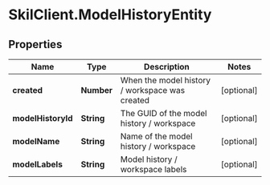 # SkilClient.ModelHistoryEntity

## Properties

Name | Type | Description | Notes
------------ | ------------- | ------------- | -------------
**created** | **Number** | When the model history / workspace was created | [optional] 
**modelHistoryId** | **String** | The GUID of the model history / workspace | [optional] 
**modelName** | **String** | Name of the model history / workspace | [optional] 
**modelLabels** | **String** | Model history / workspace labels | [optional] 


